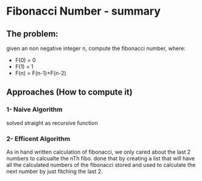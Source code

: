 # Fibonacci Number - summary

## The problem:
given an non negative integer n, compute the fibonacci number, where:
- F(0) = 0
- F(1) = 1
- F(n) = F(n-1)+F(n-2)

## Approaches (How to compute it)
### 1- Naive Algorithm 
solved straight as recursive function
### 2- Efficent Algorithm
As in hand written calculation of fibonacci, we only cared about the last 2 numbers to calcualte the nTh fibo. done that by creating a list that will have all the calculated numbers of the fibonacci stored and used to calculate the next number by just fitching the last 2.